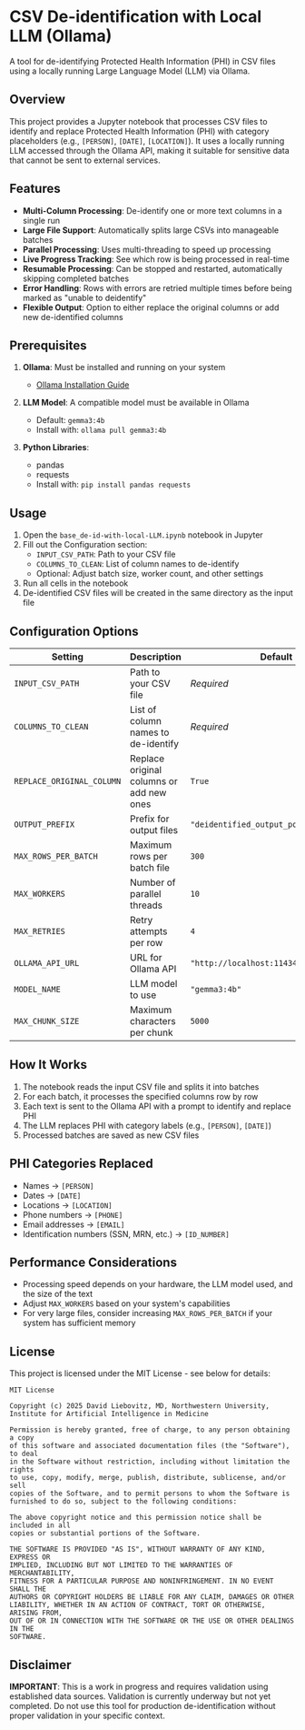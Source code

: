 # CSV De-identification with Local LLM (Ollama)

A tool for de-identifying Protected Health Information (PHI) in CSV files using a locally running Large Language Model (LLM) via Ollama.

## Overview

This project provides a Jupyter notebook that processes CSV files to identify and replace Protected Health Information (PHI) with category placeholders (e.g., `[PERSON]`, `[DATE]`, `[LOCATION]`). It uses a locally running LLM accessed through the Ollama API, making it suitable for sensitive data that cannot be sent to external services.

## Features

- **Multi-Column Processing**: De-identify one or more text columns in a single run
- **Large File Support**: Automatically splits large CSVs into manageable batches
- **Parallel Processing**: Uses multi-threading to speed up processing
- **Live Progress Tracking**: See which row is being processed in real-time
- **Resumable Processing**: Can be stopped and restarted, automatically skipping completed batches
- **Error Handling**: Rows with errors are retried multiple times before being marked as "unable to deidentify"
- **Flexible Output**: Option to either replace the original columns or add new de-identified columns

## Prerequisites

1. **Ollama**: Must be installed and running on your system
   - [Ollama Installation Guide](https://github.com/ollama/ollama)

2. **LLM Model**: A compatible model must be available in Ollama
   - Default: `gemma3:4b`
   - Install with: `ollama pull gemma3:4b`

3. **Python Libraries**:
   - pandas
   - requests
   - Install with: `pip install pandas requests`

## Usage

1. Open the `base_de-id-with-local-LLM.ipynb` notebook in Jupyter
2. Fill out the Configuration section:
   - `INPUT_CSV_PATH`: Path to your CSV file
   - `COLUMNS_TO_CLEAN`: List of column names to de-identify
   - Optional: Adjust batch size, worker count, and other settings
3. Run all cells in the notebook
4. De-identified CSV files will be created in the same directory as the input file

## Configuration Options

| Setting | Description | Default |
|---------|-------------|---------|
| `INPUT_CSV_PATH` | Path to your CSV file | *Required* |
| `COLUMNS_TO_CLEAN` | List of column names to de-identify | *Required* |
| `REPLACE_ORIGINAL_COLUMN` | Replace original columns or add new ones | `True` |
| `OUTPUT_PREFIX` | Prefix for output files | `"deidentified_output_post_LLM"` |
| `MAX_ROWS_PER_BATCH` | Maximum rows per batch file | `300` |
| `MAX_WORKERS` | Number of parallel threads | `10` |
| `MAX_RETRIES` | Retry attempts per row | `4` |
| `OLLAMA_API_URL` | URL for Ollama API | `"http://localhost:11434/api/generate"` |
| `MODEL_NAME` | LLM model to use | `"gemma3:4b"` |
| `MAX_CHUNK_SIZE` | Maximum characters per chunk | `5000` |

## How It Works

1. The notebook reads the input CSV file and splits it into batches
2. For each batch, it processes the specified columns row by row
3. Each text is sent to the Ollama API with a prompt to identify and replace PHI
4. The LLM replaces PHI with category labels (e.g., `[PERSON]`, `[DATE]`)
5. Processed batches are saved as new CSV files

## PHI Categories Replaced

- Names → `[PERSON]`
- Dates → `[DATE]`
- Locations → `[LOCATION]`
- Phone numbers → `[PHONE]`
- Email addresses → `[EMAIL]`
- Identification numbers (SSN, MRN, etc.) → `[ID_NUMBER]`

## Performance Considerations

- Processing speed depends on your hardware, the LLM model used, and the size of the text
- Adjust `MAX_WORKERS` based on your system's capabilities
- For very large files, consider increasing `MAX_ROWS_PER_BATCH` if your system has sufficient memory

## License

This project is licensed under the MIT License - see below for details:

```
MIT License

Copyright (c) 2025 David Liebovitz, MD, Northwestern University, Institute for Artificial Intelligence in Medicine

Permission is hereby granted, free of charge, to any person obtaining a copy
of this software and associated documentation files (the "Software"), to deal
in the Software without restriction, including without limitation the rights
to use, copy, modify, merge, publish, distribute, sublicense, and/or sell
copies of the Software, and to permit persons to whom the Software is
furnished to do so, subject to the following conditions:

The above copyright notice and this permission notice shall be included in all
copies or substantial portions of the Software.

THE SOFTWARE IS PROVIDED "AS IS", WITHOUT WARRANTY OF ANY KIND, EXPRESS OR
IMPLIED, INCLUDING BUT NOT LIMITED TO THE WARRANTIES OF MERCHANTABILITY,
FITNESS FOR A PARTICULAR PURPOSE AND NONINFRINGEMENT. IN NO EVENT SHALL THE
AUTHORS OR COPYRIGHT HOLDERS BE LIABLE FOR ANY CLAIM, DAMAGES OR OTHER
LIABILITY, WHETHER IN AN ACTION OF CONTRACT, TORT OR OTHERWISE, ARISING FROM,
OUT OF OR IN CONNECTION WITH THE SOFTWARE OR THE USE OR OTHER DEALINGS IN THE
SOFTWARE.
```

## Disclaimer

**IMPORTANT**: This is a work in progress and requires validation using established data sources. Validation is currently underway but not yet completed. Do not use this tool for production de-identification without proper validation in your specific context.
